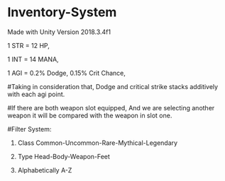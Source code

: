 # Inventory-System

Made with Unity Version 2018.3.4f1


1 STR = 12 HP, 

1 INT = 14 MANA, 

1 AGI = 0.2% Dodge, 0.15% Crit Chance, 

#Taking in consideration that, 
Dodge and critical strike stacks additively with each agi point. 

#If there are both weapon slot equipped,
And we are selecting another weapon it will be compared with the weapon in slot one.

#Filter System:
1. Class
Common-Uncommon-Rare-Mythical-Legendary

2. Type
Head-Body-Weapon-Feet

3. Alphabetically
A-Z
